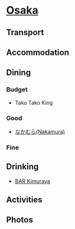 # [Osaka](http://en.wikipedia.org/wiki/Osaka)

## Transport

## Accommodation

## Dining

### Budget

* Tako Tako King

### Good

* [なかむら(Nakamura)](http://tabelog.com/osaka/A2702/A270201/27025347/)

### Fine

## Drinking

* [BAR Kimuraya](http://www.barkimuraya.com)

## Activities

## Photos
